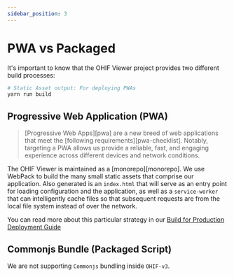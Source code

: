 ```yaml
---
sidebar_position: 3
---
```


# PWA vs Packaged

It's important to know that the OHIF Viewer project provides two different build
processes:

```bash
# Static Asset output: For deploying PWAs
yarn run build
```

## Progressive Web Application (PWA)

> [Progressive Web Apps][pwa] are a new breed of web applications that meet the
> [following requirements][pwa-checklist]. Notably, targeting a PWA allows us
> provide a reliable, fast, and engaging experience across different devices and
> network conditions.

The OHIF Viewer is maintained as a [monorepo][monorepo]. We use WebPack to build
the many small static assets that comprise our application. Also generated is an
`index.html` that will serve as an entry point for loading configuration and the
application, as well as a `service-worker` that can intelligently cache files so
that subsequent requests are from the local file system instead of over the
network.

You can read more about this particular strategy in our
[Build for Production Deployment Guide](./../deployment/build-for-production.md)

## Commonjs Bundle (Packaged Script)

We are not supporting `Commonjs` bundling inside `OHIF-v3`.
